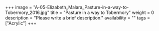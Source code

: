 +++
image = "A-05-Elizabeth_Malara_Pasture-in-a-way-to-Tobermory_2016.jpg"
title = "Pasture in a way to Tobermory"
weight = 0
description = "Please write a brief description."
availability = ""
tags = ["Acrylic"]
+++
